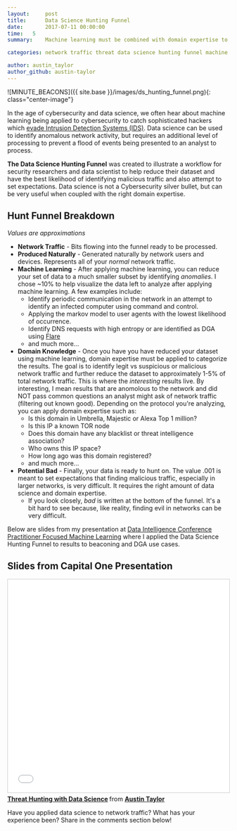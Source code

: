 ```yaml
---
layout:     post
title:      Data Science Hunting Funnel
date:       2017-07-11 00:00:00
time:   5
summary:    Machine learning must be combined with domain expertise to increase the probability of finding malicious network traffic.

categories: network traffic threat data science hunting funnel machine learning domain expertise

author: austin_taylor
author_github: austin-taylor
---
```



![MINUTE_BEACONS]({{ site.base }}/images/ds_hunting_funnel.png){: class="center-image"}

In the age of cybersecurity and data science, we often hear about machine learning being applied to cybersecurity to catch sophisticated hackers which [evade Intrusion Detection Systems (IDS)](https://en.wikipedia.org/wiki/Intrusion_detection_system_evasion_techniques).
Data science can be used to identify anomalous network activity, but requires an additional level of processing to prevent a flood of events being presented to an analyst to process.

**The Data Science Hunting Funnel** was created to illustrate a workflow for security researchers
and data scientist to help reduce their dataset and have the best likelihood of
identifying malicious traffic and also attempt to set expectations. Data science is not a Cybersecurity silver bullet, but can be very useful when coupled with the right domain expertise. 

Hunt Funnel Breakdown
---

_Values are approximations_
* **Network Traffic** - Bits flowing into the funnel ready to be processed.
* **Produced Naturally** - Generated naturally by network users and devices. Represents all of your _normal_ network traffic. 
* **Machine Learning** - After applying machine learning, you can reduce your set of data to a much smaller subset by identifying _anomalies_. I chose ~10% to help visualize the data left to analyze after applying machine learning. A few examples include:
    * Identify periodic communication in the network in an attempt to identify an infected computer using command and control.
    * Applying the markov model to user agents with the lowest likelihood of occurrence. 
    * Identify DNS requests with high entropy or are identified as DGA using [Flare](https://github.com/austin-taylor/flare)
    * and much more...
* **Domain Knowledge** - Once you have you have reduced your dataset using machine learning, domain expertise must be applied to categorize the results. 
The goal is to identify legit vs suspicious or malicious network traffic and further reduce the dataset to approximately 1-5% of total network traffic. This is where the _interesting_ results live. By interesting, I mean results that are anomolous to the network and did NOT pass common questions an analyst might ask of network traffic (filtering out known good). Depending on the protocol you're analyzing, you can apply domain expertise such as:
    * Is this domain in Umbrella, Majestic or Alexa Top 1 million?
    * Is this IP a known TOR node
    * Does this domain have any blacklist or threat intelligence association?
    * Who owns this IP space?
    * How long ago was this domain registered?
    * and much more...
* **Potential Bad** - Finally, your data is ready to hunt on. The value .001 is meant to set expectations that finding malicious traffic, especially in larger networks, is very difficult. It requires the right amount of data science and domain expertise.
    * If you look closely, _bad_ is written at the bottom of the funnel. It's a bit hard to see because, like reality, finding evil in networks can be very difficult.


Below are slides from my presentation at [Data Intelligence Conference
Practitioner Focused Machine Learning](http://www.data-intelligence.ai/) where I applied the Data Science Hunting Funnel to results to beaconing and DGA use cases.

Slides from Capital One Presentation
------------------------------------

<iframe src="//www.slideshare.net/slideshow/embed_code/key/IlTAgqo2wgVLkJ" width="595" height="485" class="center-image" frameborder="0" marginwidth="0" marginheight="0" scrolling="no" style="border:1px solid #CCC; border-width:1px; margin-bottom:5px; max-width: 100%;" allowfullscreen> </iframe> <div style="margin-bottom:5px"> <strong> <a href="//www.slideshare.net/AustinTaylor8/threat-hunting-with-data-science" title="Threat Hunting with Data Science" target="_blank">Threat Hunting with Data Science</a> </strong> from <strong><a target="_blank" href="https://www.slideshare.net/AustinTaylor8">Austin Taylor</a></strong> </div>

Have you applied data science to network traffic? What has your experience been? Share in the comments section below!